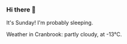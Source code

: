 ### Hi there :wave:

It's Sunday! I'm probably sleeping.

Weather in Cranbrook: partly cloudy, at -13°C.

